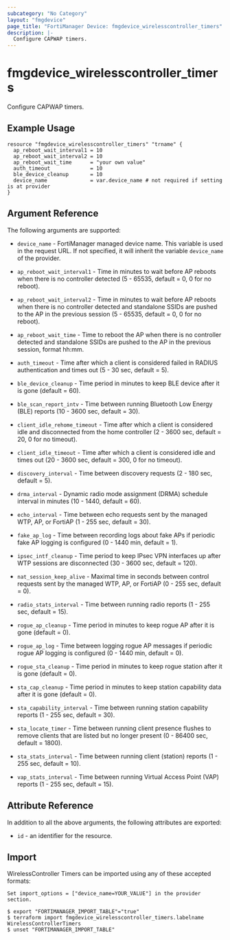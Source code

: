 ```yaml
---
subcategory: "No Category"
layout: "fmgdevice"
page_title: "FortiManager Device: fmgdevice_wirelesscontroller_timers"
description: |-
  Configure CAPWAP timers.
---
```


# fmgdevice_wirelesscontroller_timers
Configure CAPWAP timers.

## Example Usage

```hcl
resource "fmgdevice_wirelesscontroller_timers" "trname" {
  ap_reboot_wait_interval1 = 10
  ap_reboot_wait_interval2 = 10
  ap_reboot_wait_time      = "your own value"
  auth_timeout             = 10
  ble_device_cleanup       = 10
  device_name              = var.device_name # not required if setting is at provider
}
```

## Argument Reference


The following arguments are supported:

* `device_name` - FortiManager managed device name. This variable is used in the request URL. If not specified, it will inherit the variable `device_name` of the provider.

* `ap_reboot_wait_interval1` - Time in minutes to wait before AP reboots when there is no controller detected (5 - 65535, default = 0, 0 for no reboot).
* `ap_reboot_wait_interval2` - Time in minutes to wait before AP reboots when there is no controller detected and standalone SSIDs are pushed to the AP in the previous session (5 - 65535, default = 0, 0 for no reboot).
* `ap_reboot_wait_time` - Time to reboot the AP when there is no controller detected and standalone SSIDs are pushed to the AP in the previous session, format hh:mm.
* `auth_timeout` - Time after which a client is considered failed in RADIUS authentication and times out (5 - 30 sec, default = 5).
* `ble_device_cleanup` - Time period in minutes to keep BLE device after it is gone (default = 60).
* `ble_scan_report_intv` - Time between running Bluetooth Low Energy (BLE) reports (10 - 3600 sec, default = 30).
* `client_idle_rehome_timeout` - Time after which a client is considered idle and disconnected from the home controller (2 - 3600 sec, default = 20, 0 for no timeout).
* `client_idle_timeout` - Time after which a client is considered idle and times out (20 - 3600 sec, default = 300, 0 for no timeout).
* `discovery_interval` - Time between discovery requests (2 - 180 sec, default = 5).
* `drma_interval` - Dynamic radio mode assignment (DRMA) schedule interval in minutes (10 - 1440, default = 60).
* `echo_interval` - Time between echo requests sent by the managed WTP, AP, or FortiAP (1 - 255 sec, default = 30).
* `fake_ap_log` - Time between recording logs about fake APs if periodic fake AP logging is configured (0 - 1440 min, default = 1).
* `ipsec_intf_cleanup` - Time period to keep IPsec VPN interfaces up after WTP sessions are disconnected (30 - 3600 sec, default = 120).
* `nat_session_keep_alive` - Maximal time in seconds between control requests sent by the managed WTP, AP, or FortiAP (0 - 255 sec, default = 0).
* `radio_stats_interval` - Time between running radio reports (1 - 255 sec, default = 15).
* `rogue_ap_cleanup` - Time period in minutes to keep rogue AP after it is gone (default = 0).
* `rogue_ap_log` - Time between logging rogue AP messages if periodic rogue AP logging is configured (0 - 1440 min, default = 0).
* `rogue_sta_cleanup` - Time period in minutes to keep rogue station after it is gone (default = 0).
* `sta_cap_cleanup` - Time period in minutes to keep station capability data after it is gone (default = 0).
* `sta_capability_interval` - Time between running station capability reports (1 - 255 sec, default = 30).
* `sta_locate_timer` - Time between running client presence flushes to remove clients that are listed but no longer present (0 - 86400 sec, default = 1800).
* `sta_stats_interval` - Time between running client (station) reports (1 - 255 sec, default = 10).
* `vap_stats_interval` - Time between running Virtual Access Point (VAP) reports (1 - 255 sec, default = 15).


## Attribute Reference

In addition to all the above arguments, the following attributes are exported:
* `id` - an identifier for the resource.

## Import

WirelessController Timers can be imported using any of these accepted formats:
```
Set import_options = ["device_name=YOUR_VALUE"] in the provider section.

$ export "FORTIMANAGER_IMPORT_TABLE"="true"
$ terraform import fmgdevice_wirelesscontroller_timers.labelname WirelessControllerTimers
$ unset "FORTIMANAGER_IMPORT_TABLE"
```

